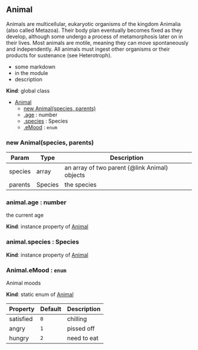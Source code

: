 <a name="Animal"></a>
## Animal
Animals are multicellular, eukaryotic organisms of the kingdom Animalia (also called Metazoa). Their body plan eventually becomes fixed as they develop, although some undergo a process of metamorphosis later on in their lives. Most animals are motile, meaning they can move spontaneously and independently. All animals must ingest other organisms or their products for sustenance (see Heterotroph).

- some markdown
- in the module
- description

**Kind**: global class  

* [Animal](#Animal)
    * [new Animal(species, parents)](#new_Animal_new)
    * [.age](#Animal+age) : number
    * [.species](#Animal+species) : Species
    * [.eMood](#Animal.eMood) : `enum`


<a name="new_Animal_new"></a>
### new Animal(species, parents)
  

| Param   | Type    | Description                                   |
| ------- | ------- | --------------------------------------------- |
| species | array   | an array of two parent {@link Animal} objects |
| parents | Species | the species                                   |


<a name="Animal+age"></a>
### animal.age : number
the current age

**Kind**: instance property of [Animal](#Animal)


<a name="Animal+species"></a>
### animal.species : Species
**Kind**: instance property of [Animal](#Animal)


<a name="Animal.eMood"></a>
### Animal.eMood : `enum`
Animal moods

**Kind**: static enum of [Animal](#Animal)  

| Property  | Default | Description |
| --------- | ------- | ----------- |
| satisfied | `0`     | chilling    |
| angry     | `1`     | pissed off  |
| hungry    | `2`     | need to eat |


